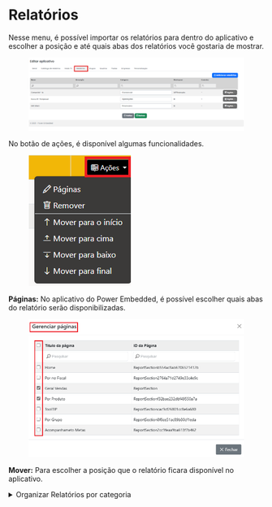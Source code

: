 # Relatórios

Nesse menu, é possível importar os relatórios para dentro do aplicativo e escolher a posição e até quais abas dos relatórios você gostaria de mostrar.

<figure><img src="../../.gitbook/assets/apre.png" alt=""><figcaption></figcaption></figure>

No botão de ações, é disponível algumas funcionalidades.

<div align="left"><figure><img src="../../.gitbook/assets/image (311).png" alt=""><figcaption></figcaption></figure></div>

**Páginas:** No aplicativo do Power Embedded, é possível escolher quais abas do relatório serão disponibilizadas.

<figure><img src="../../.gitbook/assets/image (312).png" alt=""><figcaption></figcaption></figure>

**Mover:** Para escolher a posição que o relatório ficara disponível no aplicativo.



<details>

<summary>Organizar Relatórios por categoria</summary>

Com essa funcionalide, é possível **classificar os relatórios por temas**, como _Financeiro_, _Comercial_, _Operacional_, entre outros — facilitando a organização, a busca e o consumo das informações por parte dos usuários finais.

<figure><img src="../../.gitbook/assets/Organização.png" alt=""><figcaption></figcaption></figure>

**Exemplo de uso:**

* Um mesmo aplicativo pode conter relatórios financeiros, operacionais e de RH — cada um agrupado na sua respectiva categoria.
* O usuário acessa o app e já visualiza os relatórios organizados por seções, tornando a navegação mais intuitiva.

#### Como configurar categorias nos aplicativos

Para configurar categorias nos relatórios de um aplicativo, siga os passos abaixo:

1. Acesse o **portal de administração e** vá até a aba **Power BI** e clique em **Aplicativos, em seguida você pode ou clica em Criar Ou Ações para Editar**

<figure><img src="../../.gitbook/assets/criação.png" alt=""><figcaption></figcaption></figure>

2\. Na aba de Relatórios existe um novo campo, o campo de Categorias, onde você consegue criar categorias ou usufruir de categorias existentes

<figure><img src="../../.gitbook/assets/categorias.png" alt=""><figcaption></figcaption></figure>

Assim, os relatórios dentro do aplicativo aparecerão organizados de acordo com as categorias definidas.

</details>

